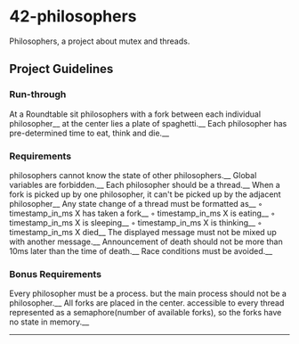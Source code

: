 # 42-philosophers
Philosophers, a project about mutex and threads.

## Project Guidelines

### Run-through

At a Roundtable sit philosophers with a fork between each individual philosopher__
at the center lies a plate of spaghetti.__
Each philosopher has pre-determined time to eat, think and die.__

### Requirements

philosophers cannot know the state of other philosophers.__
Global variables are forbidden.__
Each philosopher should be a thread.__
When a fork is picked up by one philosopher, it can't be picked up by the adjacent philosopher__
Any state change of a thread must be formatted as__
◦ timestamp_in_ms X has taken a fork__
◦ timestamp_in_ms X is eating__
◦ timestamp_in_ms X is sleeping__
◦ timestamp_in_ms X is thinking__
◦ timestamp_in_ms X died__
The displayed message must not be mixed up with another message.__
Announcement of death should not be more than 10ms later than the time of death.__
Race conditions must be avoided.__

### Bonus Requirements

Every philosopher must be a process. but the main process should not be a philosopher.__
All forks are placed in the center. accessible to every thread
represented as a semaphore(number of available forks), so the forks have no state in memory.__


-----------------------------

